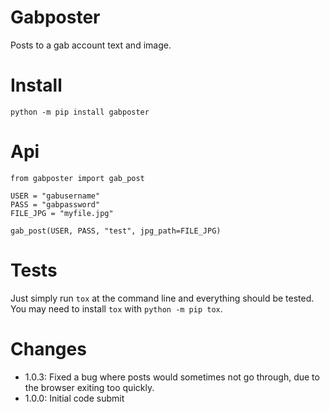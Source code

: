 # Gabposter

Posts to a gab account text and image.

# Install

`python -m pip install gabposter`

# Api

```
from gabposter import gab_post

USER = "gabusername"
PASS = "gabpassword"
FILE_JPG = "myfile.jpg"

gab_post(USER, PASS, "test", jpg_path=FILE_JPG)
```

# Tests

Just simply run `tox` at the command line and everything should be tested. You may need to install `tox` with `python -m pip tox`.

# Changes

  * 1.0.3: Fixed a bug where posts would sometimes not go through, due to the browser exiting too quickly.
  * 1.0.0: Initial code submit